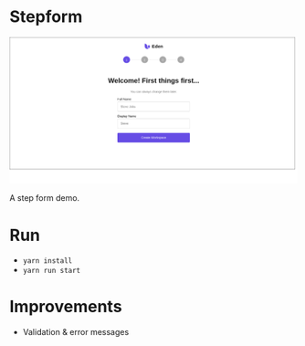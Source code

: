 # Stepform

![Showcase](./showcase.png)

A step form demo.

# Run
- `yarn install`
- `yarn run start`

# Improvements
- Validation & error messages
